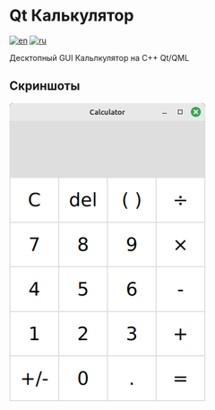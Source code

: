 # Qt Калькулятор

[![en](https://img.shields.io/badge/lang-en-blue.svg)](https://github.com/Dariarty/Calculator_Qt/blob/main/README.md)
[![ru](https://img.shields.io/badge/lang-ru-red.svg)](https://github.com/Dariarty/Calculator_Qt/blob/main/README.ru.md)

Десктопный GUI Кальлкулятор на C++ Qt/QML

## Скриншоты
![alt text](assets/app_image_qt_calc.png)
